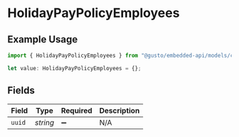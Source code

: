 # HolidayPayPolicyEmployees

## Example Usage

```typescript
import { HolidayPayPolicyEmployees } from "@gusto/embedded-api/models/components";

let value: HolidayPayPolicyEmployees = {};
```

## Fields

| Field              | Type               | Required           | Description        |
| ------------------ | ------------------ | ------------------ | ------------------ |
| `uuid`             | *string*           | :heavy_minus_sign: | N/A                |